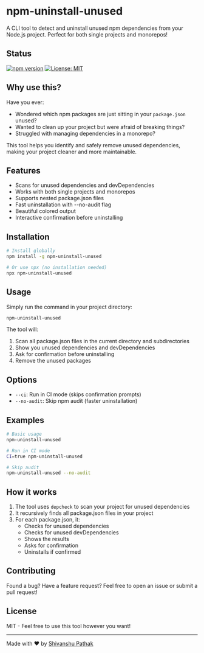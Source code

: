 # npm-uninstall-unused

A CLI tool to detect and uninstall unused npm dependencies from your Node.js project. Perfect for both single projects and monorepos!

## Status

[![npm version](https://img.shields.io/npm/v/npm-uninstall-unused.svg)](https://www.npmjs.com/package/npm-uninstall-unused)
[![License: MIT](https://img.shields.io/badge/License-MIT-yellow.svg)](https://opensource.org/licenses/MIT)

## Why use this?

Have you ever:

- Wondered which npm packages are just sitting in your `package.json` unused?
- Wanted to clean up your project but were afraid of breaking things?
- Struggled with managing dependencies in a monorepo?

This tool helps you identify and safely remove unused dependencies, making your project cleaner and more maintainable.

## Features

- Scans for unused dependencies and devDependencies
- Works with both single projects and monorepos
- Supports nested package.json files
- Fast uninstallation with --no-audit flag
- Beautiful colored output
- Interactive confirmation before uninstalling

## Installation

```bash
# Install globally
npm install -g npm-uninstall-unused

# Or use npx (no installation needed)
npx npm-uninstall-unused
```

## Usage

Simply run the command in your project directory:

```bash
npm-uninstall-unused
```

The tool will:

1. Scan all package.json files in the current directory and subdirectories
2. Show you unused dependencies and devDependencies
3. Ask for confirmation before uninstalling
4. Remove the unused packages

## Options

- `--ci`: Run in CI mode (skips confirmation prompts)
- `--no-audit`: Skip npm audit (faster uninstallation)

## Examples

```bash
# Basic usage
npm-uninstall-unused

# Run in CI mode
CI=true npm-uninstall-unused

# Skip audit
npm-uninstall-unused --no-audit
```

## How it works

1. The tool uses `depcheck` to scan your project for unused dependencies
2. It recursively finds all package.json files in your project
3. For each package.json, it:
   - Checks for unused dependencies
   - Checks for unused devDependencies
   - Shows the results
   - Asks for confirmation
   - Uninstalls if confirmed

## Contributing

Found a bug? Have a feature request? Feel free to open an issue or submit a pull request!

## License

MIT - Feel free to use this tool however you want!

---

Made with ❤️ by [Shivanshu Pathak](https://github.com/shivanshu814)
